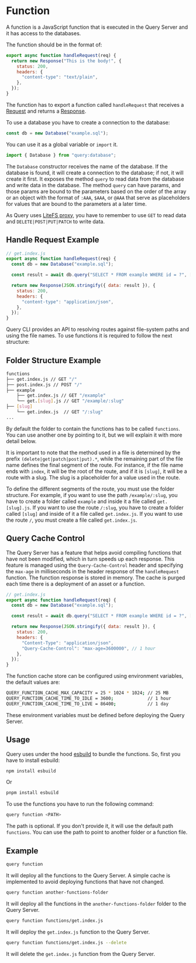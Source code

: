 # Function

A function is a JavaScript function that is executed in the Query Server and it has access to the databases.

The function should be in the format of:

```js
export async function handleRequest(req) {
  return new Response("This is the body!", {
    status: 200,
    headers: {
      "content-type": "text/plain",
    },
  });
}
```

The function has to export a function called `handleRequest` that receives a [Request](https://developer.mozilla.org/en-US/Web/API/Request) and returns a [Response](https://developer.mozilla.org/en-US/Web/API/Response).

To use a database you have to create a connection to the database:

```js
const db = new Database("example.sql");
```

You can use it as a global variable or `import` it.

```js
import { Database } from "query:database";
```

The `Database` constructor receives the name of the database. If the database is found, it will create a connection to the database; if not, it will create it first. It exposes the method `query` to read data from the database and write data in the database. The method `query` can have params, and those params are bound to the parameters based on the order of the array or an object with the format of `:AAA`, `$AAA`, or `@AAA` that serve as placeholders for values that are bound to the parameters at a later time.

As Query uses [LiteFS proxy](https://fly.io/docs/litefs/config/#http-proxy-server), you have to remember to use `GET` to read data and `DELETE|POST|PUT|PATCH` to write data.

## Handle Request Example

```js
// get.index.js
export async function handleRequest(req) {
  const db = new Database("example.sql");

  const result = await db.query("SELECT * FROM example WHERE id = ?", [1]);

  return new Response(JSON.stringify({ data: result }), {
    status: 200,
    headers: {
      "content-type": "application/json",
    },
  });
}
```

Query CLI provides an API to resolving routes against file-system paths and using the file names. To use functions it is required to follow the next structure:

## Folder Structure Example

```sh
functions
├── get.index.js // GET "/"
├── post.index.js // POST "/"
├── example
    ├── get.index.js // GET "/example"
    └── get.[slug].js // GET "/example/:slug"
├── [slug]
    └── get.index.js  // GET "/:slug"
...
```

By default the folder to contain the functions has to be called `functions`. You can use another one by pointing to it, but we will explain it with more detail below.

It is important to note that the method used in a file is determined by the prefix `(delete|get|patch|post|put).*`, while the remaining part of the file name defines the final segment of the route. For instance, if the file name ends with `index`, it will be the root of the route, and if it is `[slug]`, it will be a route with a slug. The slug is a placeholder for a value used in the route.

To define the different segments of the route, you must use the folder structure. For example, if you want to use the path `/example/:slug`, you have to create a folder called `example` and inside it a file called `get.[slug].js`. If you want to use the route `/:slug`, you have to create a folder called `[slug]` and inside of it a file called `get.index.js`. If you want to use the route `/`, you must create a file called `get.index.js`.

## Query Cache Control

The Query Server has a feature that helps avoid compiling functions that have not been modified, which in turn speeds up each response. This feature is managed using the `Query-Cache-Control` header and specifying the `max-age` in milliseconds in the header response of the `handleRequest` function. The function response is stored in memory. The cache is purged each time there is a deployment of an asset or a function.

```js
// get.index.js
export async function handleRequest(req) {
  const db = new Database("example.sql");

  const result = await db.query("SELECT * FROM example WHERE id = ?", [1]);

  return new Response(JSON.stringify({ data: result }), {
    status: 200,
    headers: {
      "Content-Type": "application/json",
      "Query-Cache-Control": "max-age=3600000", // 1 hour
    },
  });
}
```

The function cache store can be configured using environment variables, the default values are:

```sh
QUERY_FUNCTION_CACHE_MAX_CAPACITY = 25 * 1024 * 1024; // 25 MB
QUERY_FUNCTION_CACHE_TIME_TO_IDLE = 3600;             // 1 hour
QUERY_FUNCTION_CACHE_TIME_TO_LIVE = 86400;            // 1 day
```

These environment variables must be defined before deploying the Query Server.

## Usage

Query uses under the hood [esbuild](https://esbuild.github.io) to bundle the functions. So, first you have to install esbuild:

```sh
npm install esbuild
```

Or

```sh
pnpm install esbuild
```

To use the functions you have to run the following command:

```sh
query function <PATH>
```

The path is optional. If you don't provide it, it will use the default path `functions`. You can use the path to point to another folder or a function file.

## Example

```sh
query function
```

It will deploy all the functions to the Query Server. A simple cache is implemented to avoid deploying functions that have not changed.

```sh
query function another-functions-folder
```

It will deploy all the functions in the `another-functions-folder` folder to the Query Server.

```sh
query function functions/get.index.js
```

It will deploy the `get.index.js` function to the Query Server.

```sh
query function functions/get.index.js --delete
```

It will delete the `get.index.js` function from the Query Server.
